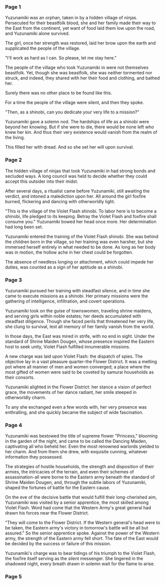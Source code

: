 ### Page 1  
Yuzunamiki was an orphan, taken in by a hidden village of ninjas. Persecuted for their beastfolk blood, she and her family made their way to the East from the continent, yet want of food laid them low upon the road, and Yuzunamiki alone survived.  

The girl, once her strength was restored, laid her brow upon the earth and supplicated the people of the village.  

"I'll work as hard as I can. So please, let me stay here."  

The people of the village who took Yuzunamiki in were not themselves beastfolk. Yet, though she was beastfolk, she was neither tormented nor struck, and indeed, they shared with her their food and clothing, and bathed her.  

Surely there was no other place to be found like this.  

For a time the people of the village were silent, and then they spoke.  

"Then, as a shinobi, can you dedicate your very life to a mission?"  

Yuzunamiki gave a solemn nod. The hardships of life as a shinobi were beyond her knowing. But if she were to die, there would be none left who knew her kin. And thus their very existence would vanish from the realm of the living.  

This filled her with dread. And so she set her will upon survival.  

### Page 2
The hidden village of ninjas that took Yuzunamiki in had strong bonds and secluded ways. A long council was held to decide whether they could accept this outsider into their midst.  

After several days, a ritualist came before Yuzunamiki, still awaiting the verdict, and intoned a malediction upon her. All around the girl foxfire burned, flickering and dancing with otherworldly light.  

"This is the village of the Violet Flash shinobi. To labor here is to become a shinobi, life pledged to its keeping. Betray the Violet Flash and foxfire shall consume you." Yuzunamiki bowed her head once more. Her determination had long been set.  

Yuzunamiki entered the training of the Violet Flash shinobi. She was behind the children born in the village, so her training was even harsher, but she immersed herself entirely in what needed to be done. As long as her body was in motion, the hollow ache in her chest could be forgotten.  

The absence of needless longing or attachment, which could impede her duties, was counted as a sign of her aptitude as a shinobi.  

### Page 3
Yuzunamiki pursued her training with steadfast silence, and in time she came to execute missions as a shinobi. Her primary missions were the gathering of intelligence, infiltration, and covert operations.  

Yuzunamiki took on the guise of townswomen, traveling shrine maidens, and serving girls within noble estates; her deeds accumulated with steadfast diligence. Though she faced perils that threatened her very life, she clung to survival, lest all memory of her family vanish from the world.  

In those days, the East was mired in strife, with no end in sight. Under the standard of Shrine Maiden Dougen, whose presence inspired the Eastern host to seek unity, Violet Flash fulfilled innumerable missions.  

A new charge was laid upon Violet Flash: the dispatch of spies. The objective lay in a vast pleasure quarter-the Flower District. It was a melting pot where all manner of men and women converged; a place where the most gifted of women were said to be coveted by samurai households as their consorts.  

Yuzunamiki alighted in the Flower District: her stance a vision of perfect grace, the movements of her dance radiant, her smile steeped in otherworldly charm.  

To any she exchanged even a few words with, her very presence was enthralling, and she quickly became the subject of wide fascination.  

### Page 4
Yuzunamiki was bestowed the title of supreme flower "Princess," blooming in the garden of the night, and came to be called the Dancing Maiden, captivating all who beheld her. Even the most renowned warlords yielded to her charm. And from them she drew, with exquisite cunning, whatever information they possessed.  

The strategies of hostile households, the strength and disposition of their armies, the intricacies of the terrain, and even their schemes of assassination-all were borne to the Eastern army beneath the standard of Shrine Maiden Dougen, and, through the subtle labors of Yuzunamiki, shaped the fortunes of battle for the Eastern cause.  

On the eve of the decisive battle that would fulfill their long-cherished aim, Yuzunamiki was visited by a senior apprentice, the most skilled among Violet Flash. Word had come that the Western Army's great general had drawn his forces near the Flower District.  

"They will come to the Flower District. If the Western general's head were to be taken, the Eastern army's victory in tomorrow's battle will be all but assured." So the senior apprentice spoke. Against the power of the Western army, the strength of the Eastern army fell short. The fate of the East would be decided by the success or failure of this mission.

Yuzunamiki's charge was to bear tidings of his triumph to the Violet Flash, the foxfire itself serving as the silent messenger. She lingered in the shadowed night, every breath drawn in solemn wait for the flame to arise.

### Page 5

